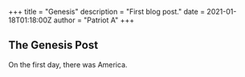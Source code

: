 +++
title = "Genesis"
description = "First blog post."
date = 2021-01-18T01:18:00Z
author = "Patriot A"
+++

## The Genesis Post

On the first day, there was America.

